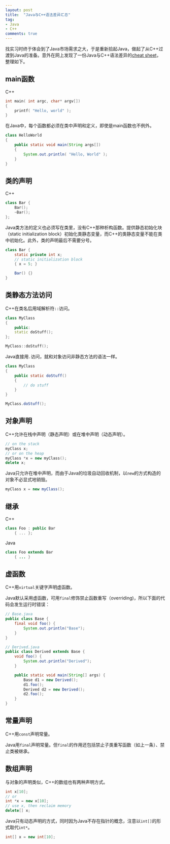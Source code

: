 ```yaml
---
layout: post
title:  "Java与C++语法差异汇总"
tag:
- Java
- C++
comments: true
---
```


找实习时终于体会到了Java市场需求之大，于是重新拾起Java，做起了从C++过渡到Java的准备。意外在网上发现了一份Java与C++语法差异的[cheat sheet](https://www.cprogramming.com/tutorial/java/syntax-differences-java-c++.html)，整理如下。

## main函数
C++
```cpp
int main( int argc, char* argv[])
{
    printf( "Hello, world" );
}
```

在Java中，每个函数都必须在类中声明和定义，即使是main函数也不例外。
```java
class HelloWorld
{
    public static void main(String args[])
    {
        System.out.println( "Hello, World" );
    }
}
```

## 类的声明
C++
```cpp
class Bar {
    Bar();
    ~Bar();
};
```

Java类方法的定义也必须写在类里，没有C++那种析构函数。提供静态初始化块（static initialization block）初始化类静态变量，而C++的类静态变量不能在类中初始化。此外，类的声明最后不需要分号。
```java
class Bar {
    static private int x;
    // static initialization block
    { x = 5; }

    Bar() {}
}
```

## 类静态方法访问
C++在类名后用域解析符`::`访问。
```cpp
class MyClass
{
    public:
    static doStuff();
};

MyClass::doStuff();
```

Java直接用`.`访问，就和对象访问非静态方法的语法一样。
```java
class MyClass
{
    public static doStuff()
    {
        // do stuff
    }
}

MyClass.doStuff();
```

## 对象声明
C++允许在栈中声明（静态声明）或在堆中声明（动态声明）。
```cpp
// on the stack
myClass x;
// or on the heap
myClass *x = new myClass();
delete x;
```

Java只允许在堆中声明，而由于Java的垃圾自动回收机制，以`new`的方式构造的对象不必显式地销毁。
```java
myClass x = new myClass();
```

## 继承
C++
```cpp
class Foo : public Bar
    { ... };
```

Java
```java
class Foo extends Bar
    { ... }
```

## 虚函数
C++用`virtual`关键字声明虚函数。

Java默认采用虚函数，可用`final`修饰禁止函数重写（overriding)，所以下面的代码会发生运行时错误：
```java
// Base.java
public class Base {
    final void foo() {
        System.out.println("Base");
    }
}

// Derived.java
public class Derived extends Base {
    void foo() {
        System.out.println("Derived");
    }

    public static void main(String[] args) {
        Base d1 = new Derived();
        d1.foo();
        Derived d2 = new Derived();
        d2.foo();
    }
}
```

## 常量声明
C++用`const`声明常量。

Java用`final`声明常量。但`final`的作用还包括禁止子类重写函数（如上一条）、禁止类被继承。

## 数组声明
与对象的声明类似，C++的数组也有两种声明方式。
```cpp
int x[10];
// or 
int *x = new x[10];
// use x, then reclaim memory
delete[] x;
```

Java只有动态声明的方式，同时因为Java不存在指针的概念，注意以`int[]`的形式取代`int*`。
```java
int[] x = new int[10];
```

